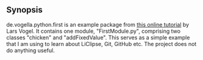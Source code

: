 ## Synopsis
de.vogella.python.first is an example package from [this online tutorial](http://www.vogella.com/tutorials/Python/article.html "Tutorial")
by Lars Vogel. 
It contains one module, "FirstModule.py", comprising two classes "chicken" and
"addFixedValue". This serves as a simple example that I am using to learn about
LiClipse, Git, GitHub etc.
The project does not do anything useful.
